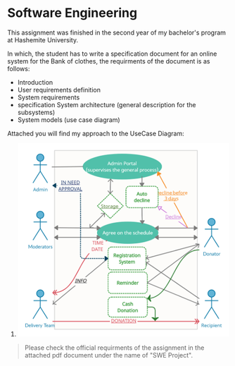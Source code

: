 
# Software Engineering

This assignment was finished in the second year of my bachelor's program at Hashemite University.

In which, the student has to write a specification document for an online system for the Bank of clothes, the requirments of the document is as follows:

 - Introduction 
 - User requirements definition 
 - System requirements
 - specification System architecture (general description for the subsystems)
 - System models (use case diagram)

Attached you will find my approach to the UseCase Diagram:
1.  ![UseCase-Diagram.png](UseCase-Diagram.png)
    
    
> Please check the official requirments of the assignment in the attached pdf document under the name of "SWE Project".